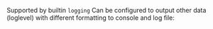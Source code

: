 Supported by builtin `logging`
Can be configured to output other data (loglevel) with different formatting to console and log file:

<!--stackedit_data:
eyJoaXN0b3J5IjpbMTI0ODM2NTEwMl19
-->